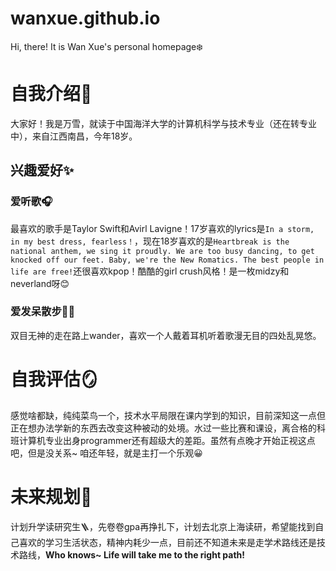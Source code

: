 # wanxue.github.io
Hi, there! It is Wan Xue's personal homepage❄️
# 自我介绍🙌
大家好！我是万雪，就读于中国海洋大学的计算机科学与技术专业（还在转专业中），来自江西南昌，今年18岁。
## 兴趣爱好✨
### 爱听歌🎧
最喜欢的歌手是Taylor Swift和Avirl Lavigne！17岁喜欢的lyrics是``In a storm, in my best dress, fearless！``，现在18岁喜欢的是``Heartbreak is the national anthem, we sing it proudly. We are too busy dancing, to get knocked off our feet. Baby, we're the New Romatics. The best people in life are free!``还很喜欢kpop！酷酷的girl crush风格！是一枚midzy和neverland呀😊
### 爱发呆散步🚶‍♀️
双目无神的走在路上wander，喜欢一个人戴着耳机听着歌漫无目的四处乱晃悠。
# 自我评估🪞
感觉啥都缺，纯纯菜鸟一个，技术水平局限在课内学到的知识，目前深知这一点但正在想办法学新的东西去改变这种被动的处境。水过一些比赛和课设，离合格的科班计算机专业出身programmer还有超级大的差距。虽然有点晚才开始正视这点吧，但是没关系~ 咱还年轻，就是主打一个乐观😀
# 未来规划🎯
计划升学读研究生🪜，先卷卷gpa再挣扎下，计划去北京上海读研，希望能找到自己喜欢的学习生活状态，精神内耗少一点，目前还不知道未来是走学术路线还是技术路线，**Who knows~ Life will take me to the right path!**
